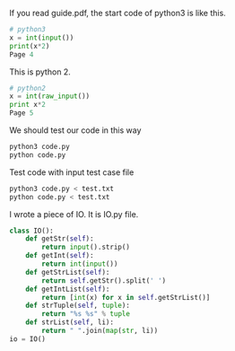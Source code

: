 If you read guide.pdf, the start code of python3 is like this.

```python
# python3
x = int(input())
print(x*2)
Page 4

```

This is python 2.
```python
# python2
x = int(raw_input())
print x*2
Page 5

```

We should test our code in this way
```bash
python3 code.py
python code.py
```

Test code with input test case file

```bash
python3 code.py < test.txt
python code.py < test.txt
```

I wrote a piece of IO. It is IO.py file.
```python
class IO():
    def getStr(self):
        return input().strip()
    def getInt(self):
        return int(input())
    def getStrList(self):
        return self.getStr().split(' ')
    def getIntList(self):
        return [int(x) for x in self.getStrList()]
    def strTuple(self, tuple):
        return "%s %s" % tuple
    def strList(self, li):
        return " ".join(map(str, li))
io = IO()
```